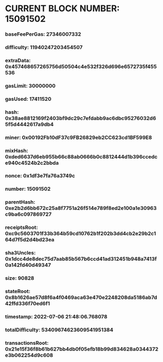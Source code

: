 # CURRENT BLOCK NUMBER: 15091502

### baseFeePerGas: 27346007332
### difficulty: 11940247203454507
### extraData: 0x457468657265756d50504c4e532f326d696e6572735f455536
### gasLimit: 30000000
### gasUsed: 17411520
### hash: 0x38ae8812169f2403bf9dc29c7efdabb9ac6dbc95276032d65f5d4442617a9db4
### miner: 0x00192Fb10dF37c9FB26829eb2CC623cd1BF599E8
### mixHash: 0xded6637d6eb955b66c88ab0666b0c8812444d1b396ccedce940c4524b2c2bbda
### nonce: 0x1df3e7fa76a3749c
### number: 15091502
### parentHash: 0xe2b2d6bb672c25a8f7751a26f514e789f8ed2e100a1e30963c9ba6c097869727
### receiptsRoot: 0xc9c5603701f33b364b59cd10762b1f202b3dd4cb2e29b2c164d7f5d2d4bd23ea
### sha3Uncles: 0x1dcc4de8dec75d7aab85b567b6ccd41ad312451b948a7413f0a142fd40d49347
### size: 90828
### stateRoot: 0x8b1626ae57d8f6a4f0469aca63e470e2248208da5186ab7d42ffd336f70ed6f1
### timestamp: 2022-07-06 21:48:06.768078
### totalDifficulty: 53409674623609541951384
### transactionsRoot: 0x21e15f36f8b61b627bb4db0f05efb18b99d834628a0344372e3b062254d9c608
